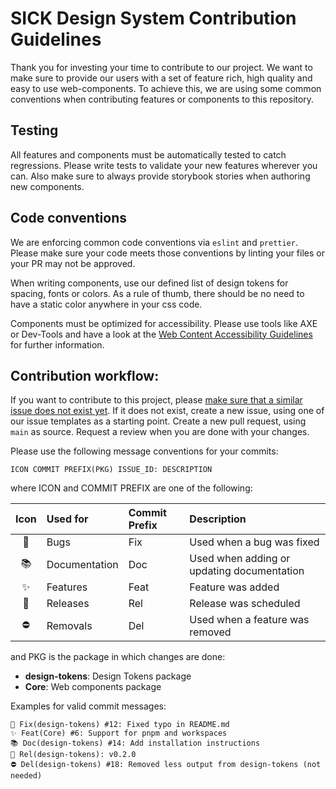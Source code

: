 # SICK Design System Contribution Guidelines

Thank you for investing your time to contribute to our project.
We want to make sure to provide our users with a set of feature rich, high quality and easy to use web-components.
To achieve this, we are using some common conventions when contributing features or components to this repository.

## Testing

All features and components must be automatically tested to catch regressions. Please write tests to validate your new features wherever you can. Also make sure to always provide storybook stories when authoring new components.

## Code conventions

We are enforcing common code conventions via `eslint` and `prettier`. Please make sure your code meets those conventions by linting your files or your PR may not be approved.

When writing components, use our defined list of design tokens for spacing, fonts or colors. As a rule of thumb, there should be no need to have a static color anywhere in your css code.

Components must be optimized for accessibility. Please use tools like AXE or Dev-Tools and have a look at the [Web Content Accessibility Guidelines](https://www.w3.org/WAI/standards-guidelines/wcag/) for further information.

## Contribution workflow:

If you want to contribute to this project, please [make sure that a similar issue does not exist yet](https://github.com/SickDesignSystem/sds/issues). If it does not exist, create a new issue, using one of our issue templates as a starting point. Create a new pull request, using `main` as source. Request a review when you are done with your changes. 

Please use the following message conventions for your commits:

`ICON COMMIT PREFIX(PKG) ISSUE_ID: DESCRIPTION`

where ICON and COMMIT PREFIX are one of the following:

|  Icon  | Used for      | Commit Prefix | Description
|:------:|:--------------|:--------------|:------------
|   🐛   | Bugs          | Fix           | Used when a bug was fixed
|   📚   | Documentation | Doc           | Used when adding or updating documentation
|   ✨   | Features      | Feat          | Feature was added
|   🚀   | Releases      | Rel           | Release was scheduled
|   ⛔   | Removals      | Del           | Used when a feature was removed

and PKG is the package in which changes are done:

- **design-tokens**: Design Tokens package
- **Core**: Web components package

Examples for valid commit messages:

```
🐛 Fix(design-tokens) #12: Fixed typo in README.md
✨ Feat(Core) #6: Support for pnpm and workspaces
📚 Doc(design-tokens) #14: Add installation instructions
🚀 Rel(design-tokens): v0.2.0
⛔ Del(design-tokens) #18: Removed less output from design-tokens (not needed)
```
